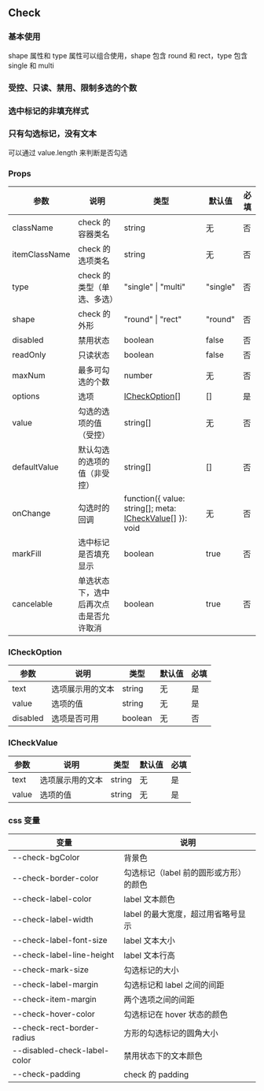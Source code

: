 ## Check

### 基本使用

shape 属性和 type 属性可以组合使用，shape 包含 round 和 rect，type 包含 single 和 multi

<code src="../demo/check/check1.tsx"></code>

### 受控、只读、禁用、限制多选的个数

<code src="../demo/check/check2.tsx"></code>

### 选中标记的非填充样式

<code src="../demo/check/check3.tsx"></code>

### 只有勾选标记，没有文本

可以通过 value.length 来判断是否勾选

<code src="../demo/check/check4.tsx"></code>

### Props

| 参数          | 说明                                   | 类型                                                                     | 默认值   | 必填 |
| ------------- | -------------------------------------- | ------------------------------------------------------------------------ | -------- | ---- |
| className     | check 的容器类名                       | string                                                                   | 无       | 否   |
| itemClassName | check 的选项类名                       | string                                                                   | 无       | 否   |
| type          | check 的类型（单选、多选）             | "single" \| "multi"                                                      | "single" | 否   |
| shape         | check 的外形                           | "round" \| "rect"                                                        | "round"  | 否   |
| disabled      | 禁用状态                               | boolean                                                                  | false    | 否   |
| readOnly      | 只读状态                               | boolean                                                                  | false    | 否   |
| maxNum        | 最多可勾选的个数                       | number                                                                   | 无       | 否   |
| options       | 选项                                   | [ICheckOption](#icheckoption)[]                                          | []       | 是   |
| value         | 勾选的选项的值（受控）                 | string[]                                                                 | 无       | 否   |
| defaultValue  | 默认勾选的选项的值（非受控）           | string[]                                                                 | []       | 否   |
| onChange      | 勾选时的回调                           | function({ value: string[]; meta: [ICheckValue](#icheckvalue)[] }): void | 无       | 否   |
| markFill      | 选中标记是否填充显示                   | boolean                                                                  | true     | 否   |
| cancelable    | 单选状态下，选中后再次点击是否允许取消 | boolean                                                                  | true     | 否   |

### ICheckOption

| 参数     | 说明             | 类型    | 默认值 | 必填 |
| -------- | ---------------- | ------- | ------ | ---- |
| text     | 选项展示用的文本 | string  | 无     | 是   |
| value    | 选项的值         | string  | 无     | 是   |
| disabled | 选项是否可用     | boolean | 无     | 否   |

### ICheckValue

| 参数  | 说明             | 类型   | 默认值 | 必填 |
| ----- | ---------------- | ------ | ------ | ---- |
| text  | 选项展示用的文本 | string | 无     | 是   |
| value | 选项的值         | string | 无     | 是   |

### css 变量

| 变量                         | 说明                                   |
| ---------------------------- | -------------------------------------- |
| --check-bgColor              | 背景色                                 |
| --check-border-color         | 勾选标记（label 前的圆形或方形）的颜色 |
| --check-label-color          | label 文本颜色                         |
| --check-label-width          | label 的最大宽度，超过用省略号显示     |
| --check-label-font-size      | label 文本大小                         |
| --check-label-line-height    | label 文本行高                         |
| --check-mark-size            | 勾选标记的大小                         |
| --check-label-margin         | 勾选标记和 label 之间的间距            |
| --check-item-margin          | 两个选项之间的间距                     |
| --check-hover-color          | 勾选标记在 hover 状态的颜色            |
| --check-rect-border-radius   | 方形的勾选标记的圆角大小               |
| --disabled-check-label-color | 禁用状态下的文本颜色                   |
| --check-padding              | check 的 padding                       |
